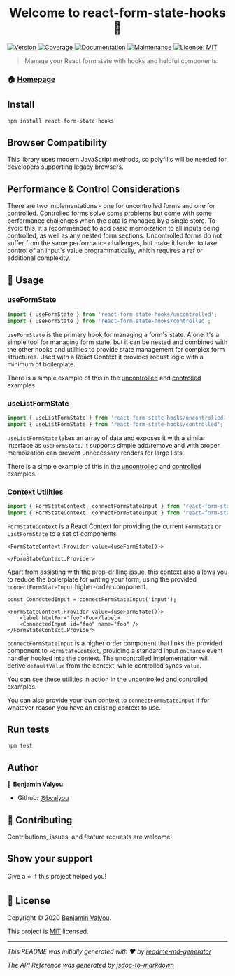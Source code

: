 <h1 align="center">Welcome to react-form-state-hooks 👋</h1>
<p>
  <a href="https://www.npmjs.com/package/react-form-state-hooks" target="_blank">
    <img alt="Version" src="https://img.shields.io/npm/v/react-form-state-hooks.svg">
  </a>
  <a href="https://codecov.io/gh/bvalyou/react-form-state-hooks">
    <img alt="Coverage" src="https://codecov.io/gh/bvalyou/react-form-state-hooks/branch/master/graph/badge.svg" />
  </a>
  <a href="https://github.com/bvalyou/react-form-state-hooks#readme" target="_blank">
    <img alt="Documentation" src="https://img.shields.io/badge/documentation-yes-brightgreen.svg" />
  </a>
  <a href="https://github.com/bvalyou/react-form-state-hooks/graphs/commit-activity" target="_blank">
    <img alt="Maintenance" src="https://img.shields.io/badge/Maintained%3F-yes-green.svg" />
  </a>
  <a href="https://github.com/bvalyou/react-form-state-hooks/blob/master/LICENSE" target="_blank">
    <img alt="License: MIT" src="https://img.shields.io/github/license/bvalyou/react-form-state-hooks" />
  </a>
</p>

> Manage your React form state with hooks and helpful components.

### 🏠 [Homepage](https://github.com/bvalyou/react-form-state-hooks#readme)

## Install

```sh
npm install react-form-state-hooks
```

## Browser Compatibility

This library uses modern JavaScript methods, so polyfills will be needed for developers supporting legacy browsers.

## Performance & Control Considerations

There are two implementations - one for uncontrolled forms and one for controlled. Controlled forms solve some problems
but come with some performance challenges when the data is managed by a single store. To avoid this, it's recommended to
add basic memoization to all inputs being controlled, as well as any nested form sections. Uncontrolled forms do not
suffer from the same performance challenges, but make it harder to take control of an input's value programmatically,
which requires a ref or additional complexity.

## 🚀 Usage

### useFormState

```ts
import { useFormState } from 'react-form-state-hooks/uncontrolled';
import { useFormState } from 'react-form-state-hooks/controlled';
```

`useFormState` is the primary hook for managing a form's state. Alone it's a simple tool for managing form state, but it
can be nested and combined with the other hooks and utilities to provide state management for complex form structures.
Used with a React Context it provides robust logic with a minimum of boilerplate.

There is a simple example of this in the
<a href="https://github.com/bvalyou/react-form-state-hooks/blob/master/stories/uncontrolled/basicFormExample/BasicForm.tsx">uncontrolled</a>
and
<a href="https://github.com/bvalyou/react-form-state-hooks/blob/master/stories/controlled/basicFormExample/BasicForm.tsx">controlled</a>
examples.

### useListFormState

```ts
import { useListFormState } from 'react-form-state-hooks/uncontrolled';
import { useListFormState } from 'react-form-state-hooks/controlled';
```

`useListFormState` takes an array of data and exposes it with a similar interface as `useFormState`.
It supports simple add/remove and with proper memoization can prevent unnecessary renders for large
lists.

There is a simple example of this in the
<a href="https://github.com/bvalyou/react-form-state-hooks/blob/master/stories/uncontrolled/listFormExample/FormWithList.tsx">uncontrolled</a>
and
<a href="https://github.com/bvalyou/react-form-state-hooks/blob/master/stories/controlled/listFormExample/FormWithList.tsx">controlled</a>
examples.

### Context Utilities

```ts
import { FormStateContext, connectFormStateInput } from 'react-form-state-hooks/uncontrolled';
import { FormStateContext, connectFormStateInput } from 'react-form-state-hooks/controlled';
```

`FormStateContext` is a React Context for providing the current `FormState` or `ListFormState` to a set of components.

```tsx
<FormStateContext.Provider value={useFormState()}>
	...
</FormStateContext.Provider>
```

Apart from assisting with the prop-drilling issue, this context also allows you to reduce the boilerplate for writing
your form, using the provided `connectFormStateInput` higher-order component.

```tsx
const ConnectedInput = connectFormStateInput('input');

<FormStateContext.Provider value={useFormState()}>
	<label htmlFor="foo">Foo</label>
	<ConnectedInput id="foo" name="foo" />
</FormStateContext.Provider>
```

`connectFormStateInput` is a higher order component that links the provided component to `FormStateContext`, providing a
standard input `onChange` event handler hooked into the context. The uncontrolled implementation will derive
`defaultValue` from the context, while controlled syncs `value`.

You can see these utilities in action in the
<a href="https://github.com/bvalyou/react-form-state-hooks/blob/master/stories/uncontrolled/contextExample/ContextForm.tsx">uncontrolled</a>
and
<a href="https://github.com/bvalyou/react-form-state-hooks/blob/master/stories/controlled/contextExample/ContextForm.tsx">controlled</a>
examples.

You can also provide your own context to `connectFormStateInput` if for whatever reason you have an existing context to use.

## Run tests

```sh
npm test
```

## Author

👤 **Benjamin Valyou**

* Github: [@bvalyou](https://github.com/bvalyou)

## 🤝 Contributing

Contributions, issues, and feature requests are welcome!

## Show your support

Give a ⭐️ if this project helped you!

## 📝 License

Copyright © 2020 [Benjamin Valyou](https://github.com/bvalyou).

This project is [MIT](https://github.com/bvalyou/react-form-state-hooks/blob/master/LICENSE) licensed.

***
_This README was initially generated with ❤️ by [readme-md-generator](https://github.com/kefranabg/readme-md-generator)_

_The API Reference was generated by [jsdoc-to-markdown](https://github.com/jsdoc2md/jsdoc-to-markdown)_
